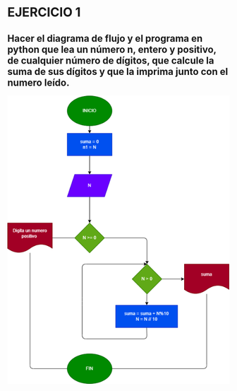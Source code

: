 # EJERCICIO 1
## Hacer el diagrama de flujo y el programa en python que lea un número n, entero y positivo, de cualquier número de dígitos, que calcule la suma de sus dígitos y que la imprima junto con el numero leído.

![Diagrama de flujo](diagrama.png "Diagrama de flujo") 
